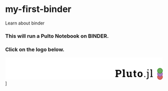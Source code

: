 # my-first-binder
Learn about binder
### This will run a Pulto Notebook on BINDER.
### Click on the logo below. 
[![Binder](https://github.com/paradocs/my-first-binder/blob/main/logoLLink.svg)](https://mybinder.org/v2/gh/fonsp/pluto-on-binder/master?urlpath=pluto)]
